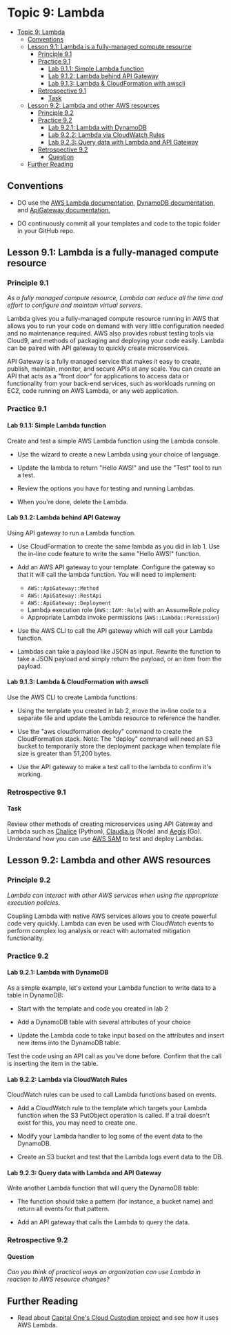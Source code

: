 # Topic 9: Lambda

<!-- TOC -->

- [Topic 9: Lambda](#topic-9-lambda)
  - [Conventions](#conventions)
  - [Lesson 9.1: Lambda is a fully-managed compute resource](#lesson-91-lambda-is-a-fully-managed-compute-resource)
    - [Principle 9.1](#principle-91)
    - [Practice 9.1](#practice-91)
      - [Lab 9.1.1: Simple Lambda function](#lab-911-simple-lambda-function)
      - [Lab 9.1.2: Lambda behind API Gateway](#lab-912-lambda-behind-api-gateway)
      - [Lab 9.1.3: Lambda & CloudFormation with awscli](#lab-913-lambda--cloudformation-with-awscli)
    - [Retrospective 9.1](#retrospective-91)
      - [Task](#task)
  - [Lesson 9.2: Lambda and other AWS resources](#lesson-92-lambda-and-other-aws-resources)
    - [Principle 9.2](#principle-92)
    - [Practice 9.2](#practice-92)
      - [Lab 9.2.1: Lambda with DynamoDB](#lab-921-lambda-with-dynamodb)
      - [Lab 9.2.2: Lambda via CloudWatch Rules](#lab-922-lambda-via-cloudwatch-rules)
      - [Lab 9.2.3: Query data with Lambda and API Gateway](#lab-923-query-data-with-lambda-and-api-gateway)
    - [Retrospective 9.2](#retrospective-92)
      - [Question](#question)
  - [Further Reading](#further-reading)

<!-- /TOC -->

## Conventions

- DO use the [AWS Lambda documentation](https://aws.amazon.com/documentation/lambda/),
  [DynamoDB documentation](https://docs.aws.amazon.com/AWSCloudFormation/latest/UserGuide/aws-resource-dynamodb-table.html),
  and [ApiGateway documentation.](https://docs.aws.amazon.com/AWSCloudFormation/latest/UserGuide/aws-resource-apigateway-method.html)

- DO continuously commit all your templates and code to the topic
  folder in your GitHub repo.

## Lesson 9.1: Lambda is a fully-managed compute resource

### Principle 9.1

*As a fully managed compute resource, Lambda can reduce all the time and
effort to configure and maintain virtual servers.*

Lambda gives you a fully-managed compute resource running in AWS that
allows you to run your code on demand with very little configuration
needed and no maintenance required. AWS also provides robust testing
tools via Cloud9, and methods of packaging and deploying your code
easily. Lambda can be paired with API gateway to quickly create
microservices.

API Gateway is a fully managed service that makes it easy to create,
publish, maintain, monitor, and secure APIs at any scale. You can create
an API that acts as a "front door" for applications to access data or
functionality from your back-end services, such as workloads running on
EC2, code running on AWS Lambda, or any web application.

### Practice 9.1

#### Lab 9.1.1: Simple Lambda function

Create and test a simple AWS Lambda function using the Lambda console.

- Use the wizard to create a new Lambda using your choice of language.

- Update the lambda to return "Hello AWS!" and use the "Test" tool to
  run a test.

- Review the options you have for testing and running Lambdas.

- When you're done, delete the Lambda.

#### Lab 9.1.2: Lambda behind API Gateway

Using API gateway to run a Lambda function.

- Use CloudFormation to create the same lambda as you did in lab 1.
  Use the in-line code feature to write the same "Hello AWS!"
  function.

- Add an AWS API gateway to your template. Configure the gateway so
  that it will call the lambda function. You will need to implement:

  - `AWS::ApiGateway::Method`
  - `AWS::ApiGateway::RestApi`
  - `AWS::ApiGateway::Deployment`
  - Lambda execution role (`AWS::IAM::Role`) with an AssumeRole policy
  - Appropriate Lambda invoke permissions (`AWS::Lambda::Permission`)

- Use the AWS CLI to call the API gateway which will call your Lambda
  function.

- Lambdas can take a payload like JSON as input. Rewrite the function
  to take a JSON payload and simply return the payload, or an item
  from the payload.

#### Lab 9.1.3: Lambda & CloudFormation with awscli

Use the AWS CLI to create Lambda functions:

- Using the template you created in lab 2, move the in-line code to a
  separate file and update the Lambda resource to reference the
  handler.

- Use the "aws cloudformation deploy" command to
  create the CloudFormation stack. Note: The "deploy" command will
  need an S3 bucket to temporarily store the deployment package when 
  template file size is greater than 51,200 bytes.

- Use the API gateway to make a test call to the lambda to confirm
  it's working.

### Retrospective 9.1

#### Task

Review other methods of creating microservices using API Gateway and
Lambda such as [Chalice](https://github.com/aws/chalice) (Python),
[Claudia.js](https://claudiajs.com/tutorials/index.html) (Node)
and [Aegis](https://github.com/tmaiaroto/aegis) (Go).
Understand how you can use [AWS SAM](https://github.com/awslabs/serverless-application-model)
to test and deploy Lambdas.

## Lesson 9.2: Lambda and other AWS resources

### Principle 9.2

*Lambda can interact with other AWS services when using the appropriate
execution policies.*

Coupling Lambda with native AWS services allows you to create powerful
code very quickly. Lambda can even be used with CloudWatch events to
perform complex log analysis or react with automated mitigation
functionality.

### Practice 9.2

#### Lab 9.2.1: Lambda with DynamoDB

As a simple example, let's extend your Lambda function to write data to
a table in DynamoDB:

- Start with the template and code you created in lab 2

- Add a DynamoDB table with several attributes of your choice

- Update the Lambda code to take input based on the attributes and
  insert new items into the DynamoDB table.

Test the code using an API call as you've done before. Confirm that the
call is inserting the item in the table.

#### Lab 9.2.2: Lambda via CloudWatch Rules

CloudWatch rules can be used to call Lambda functions based on events.

- Add a CloudWatch rule to the template which targets your Lambda
  function when the S3 PutObject operation is called. If a trail
  doesn't exist for this, you may need to create one.

- Modify your Lambda handler to log some of the event data to the
  DynamoDB.

- Create an S3 bucket and test that the Lambda logs event data to the
  DB.

#### Lab 9.2.3: Query data with Lambda and API Gateway

Write another Lambda function that will query the DynamoDB table:

- The function should take a pattern (for instance, a bucket name) and
  return all events for that pattern.

- Add an API gateway that calls the Lambda to query the data.

### Retrospective 9.2

#### Question

*Can you think of practical ways an organization can use Lambda in
reaction to AWS resource changes?*

## Further Reading

- Read about [Capital One's Cloud Custodian project](https://stelligent.com/2017/05/15/cloud-custodian-cleans-up-your-cloud-clutter/)
  and see how it uses AWS Lambda.
